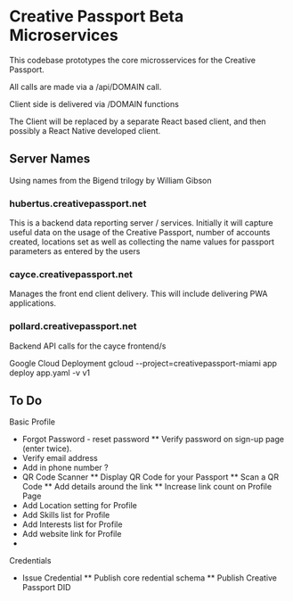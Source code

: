 # Creative Passport Beta Microservices

This codebase prototypes the core microsservices for the Creative Passport.

All calls are made via a /api/DOMAIN call.

Client side is delivered via /DOMAIN functions

The Client will be replaced by a separate React based client, and then possibly a React Native developed client.

## Server Names
Using names from the Bigend trilogy by William Gibson

### hubertus.creativepassport.net
This is a backend data reporting server / services. Initially it will capture useful data on the usage of the 
Creative Passport, number of accounts created, locations set as well as collecting the name values for passport 
parameters as entered by the users

### cayce.creativepassport.net
Manages the front end client delivery. This will include delivering PWA applications.

### pollard.creativepassport.net
Backend API calls for the cayce frontend/s

Google Cloud Deployment
gcloud --project=creativepassport-miami app deploy app.yaml -v v1

## To Do
Basic Profile
* Forgot Password - reset password
** Verify password on sign-up page (enter twice). 
* Verify email address
* Add in phone number ?
* QR Code Scanner
** Display QR Code for your Passport
** Scan a QR Code 
** Add details around the link 
** Increase link count on Profile Page
* Add Location setting for Profile
* Add Skills list for Profile
* Add Interests list for Profile
* Add website link for Profile
* 
Credentials
* Issue Credential
** Publish core redential schema
** Publish Creative Passport DID 
